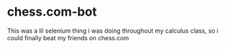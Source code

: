 # chess.com-bot
This was a lil selenium thing i was doing throughout my calculus class, so i could finally beat my friends on chess.com
